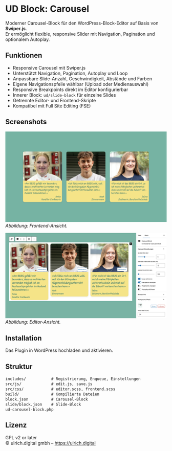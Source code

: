 # UD Block: Carousel

Moderner Carousel-Block für den WordPress-Block-Editor auf Basis von **Swiper.js**.  
Er ermöglicht flexible, responsive Slider mit Navigation, Pagination und optionalem Autoplay.

## Funktionen
- Responsive Carousel mit Swiper.js  
- Unterstützt Navigation, Pagination, Autoplay und Loop  
- Anpassbare Slide-Anzahl, Geschwindigkeit, Abstände und Farben  
- Eigene Navigationspfeile wählbar (Upload oder Medienauswahl)  
- Responsive Breakpoints direkt im Editor konfigurierbar  
- Innerer Block: `ud/slide-block` für einzelne Slides  
- Getrennte Editor- und Frontend-Skripte  
- Kompatibel mit Full Site Editing (FSE)

## Screenshots
![Frontend-Ansicht](./assets/ud-carousel-block.jpg)
*Abbildung: Frontend-Ansicht.*

![Editor-Ansicht](./assets/editor-ansicht.jpg)
*Abbildung: Editor-Ansicht.*




## Installation
Das Plugin in WordPress hochladen und aktivieren.

## Struktur
```
includes/           # Registrierung, Enqueue, Einstellungen
src/js/             # edit.js, save.js
src/css/            # editor.scss, frontend.scss
build/              # Kompilierte Dateien
block.json          # Carousel-Block
slide/block.json    # Slide-Block
ud-carousel-block.php
```

## Lizenz
GPL v2 or later  
© ulrich.digital gmbh – https://ulrich.digital

<!--
Interne Verwendung:
Eingesetzt im Projekt bbzg.ch
-->
